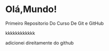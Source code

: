 # Olá,Mundo!
 Primeiro Repositorio Do Curso De Git e GitHub




 kkkkkkkkkkkk


adicionei direitamente do github
